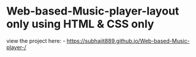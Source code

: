 # Web-based-Music-player-layout only using HTML & CSS only
view the project here: - https://subhajit889.github.io/Web-based-Music-player-/
